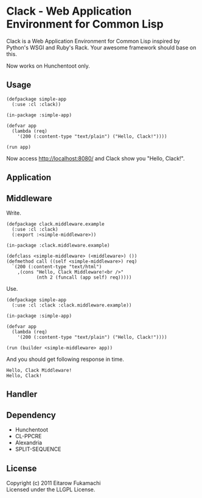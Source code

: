 # Clack - Web Application Environment for Common Lisp

Clack is a Web Application Environment for Common Lisp inspired by Python's WSGI and Ruby's Rack. Your awesome framework should base on this.

Now works on Hunchentoot only.

## Usage

    (defpackage simple-app
      (:use :cl :clack))
    
    (in-package :simple-app)
    
    (defvar app
      (lambda (req)
        '(200 (:content-type "text/plain") ("Hello, Clack!"))))
    
    (run app)

Now access [http://localhost:8080/](http://localhost:8080/) and Clack show you "Hello, Clack!".

## Application

## Middleware

Write.

    (defpackage clack.middleware.example
      (:use :cl :clack)
      (:export :<simple-middleware>))
    
    (in-package :clack.middleware.example)
    
    (defclass <simple-middleware> (<middleware>) ())
    (defmethod call ((self <simple-middleware>) req)
      `(200 (:content-type "text/html")
        ,(cons "Hello, Clack Middleware!<br />"
               (nth 2 (funcall (app self) req)))))

Use.

    (defpackage simple-app
      (:use :cl :clack :clack.middleware.example))
    
    (in-package :simple-app)
    
    (defvar app
      (lambda (req)
        '(200 (:content-type "text/plain") ("Hello, Clack!"))))
    
    (run (builder <simple-middleware> app))

And you should get following response in time.

    Hello, Clack Middleware!
    Hello, Clack!

## Handler

## Dependency

* Hunchentoot
* CL-PPCRE
* Alexandria
* SPLIT-SEQUENCE

## License

Copyright (c) 2011 Eitarow Fukamachi  
Licensed under the LLGPL License.
